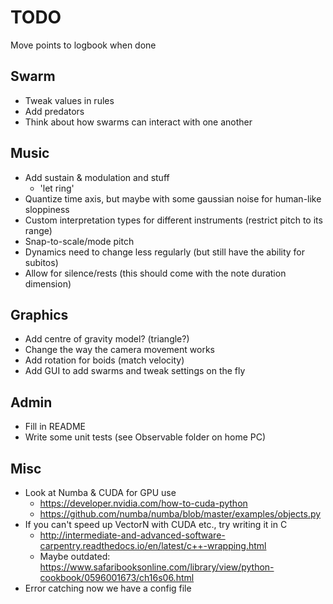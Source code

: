 # TODO

Move points to logbook when done

## Swarm

* Tweak values in rules
* Add predators
* Think about how swarms can interact with one another


## Music

* Add sustain & modulation and stuff
	* 'let ring'
* Quantize time axis, but maybe with some gaussian noise for human-like sloppiness
* Custom interpretation types for different instruments (restrict pitch to its range)
* Snap-to-scale/mode pitch
* Dynamics need to change less regularly (but still have the ability for subitos)
* Allow for silence/rests (this should come with the note duration dimension)

## Graphics

* Add centre of gravity model? (triangle?)
* Change the way the camera movement works
* Add rotation for boids (match velocity)
* Add GUI to add swarms and tweak settings on the fly


## Admin

* Fill in README
* Write some unit tests (see Observable folder on home PC)


## Misc

* Look at Numba & CUDA for GPU use
	* https://developer.nvidia.com/how-to-cuda-python
	* https://github.com/numba/numba/blob/master/examples/objects.py
* If you can't speed up VectorN with CUDA etc., try writing it in C
	* http://intermediate-and-advanced-software-carpentry.readthedocs.io/en/latest/c++-wrapping.html
	* Maybe outdated: https://www.safaribooksonline.com/library/view/python-cookbook/0596001673/ch16s06.html
* Error catching now we have a config file